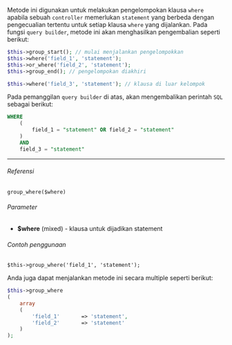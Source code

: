 Metode ini digunakan untuk melakukan pengelompokan klausa `where` apabila sebuah `controller` memerlukan `statement` yang berbeda dengan pengecualian tertentu untuk setiap klausa `where` yang dijalankan. Pada fungsi `query builder`, metode ini akan menghasilkan pengembalian seperti berikut:

```php
$this->group_start(); // mulai menjalankan pengelompokkan
$this->where('field_1', 'statement');
$this->or_where('field_2', 'statement');
$this->group_end(); // pengelompokan diakhiri

$this->where('field_3', 'statement'); // klausa di luar kelompok
```

Pada pemanggilan `query builder` di atas, akan mengembalikan perintah `SQL` sebagai berikut:

```sql
WHERE
	(
		field_1 = "statement" OR field_2 = "statement"
	)
	AND
	field_3 = "statement"
```

---

###### Referensi

`group_where($where)`

###### Parameter

* **$where** (mixed) - klausa untuk dijadikan statement

###### Contoh penggunaan

`$this->group_where('field_1', 'statement');`

Anda juga dapat menjalankan metode ini secara multiple seperti berikut:

```php
$this->group_where
(
	array
	(
		'field_1'		=> 'statement',
		'field_2'		=> 'statement'
	)
);
```
